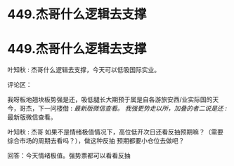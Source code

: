 # 449.杰哥什么逻辑去支撑

# 449.杰哥什么逻辑去支撑

叶知秋 : 杰哥什么逻辑去支撑，今天可以低吸国际实业。

评论区：

我呀板地翘块板势强是还，吸低腿长大期预于属是自各游旅安西/业实际国的天今，哥杰，下一问楼借 : *最新版微信查看。 我强更势走以所，加叠的者二说是还 :* 最新版微信查看。

叶知秋 : 杰哥 如果不是情绪极值情况下，高位低开次日还看反抽预期嘛？（需要综合市场的周期去看吗？），做这种反抽 预期都要小仓位去做吧？

回答：今天情绪极值。强势票都可以看看反抽